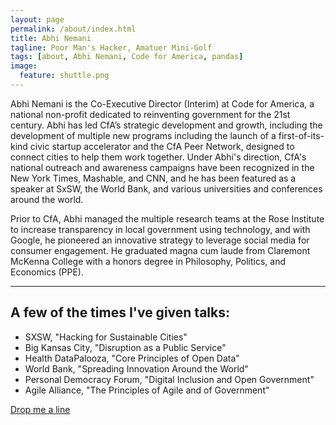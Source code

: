 ```yaml
---
layout: page
permalink: /about/index.html
title: Abhi Nemani
tagline: Poor Man's Hacker, Amatuer Mini-Golf
tags: [about, Abhi Nemani, Code for America, pandas]
image:
  feature: shuttle.png
---
```


<p>Abhi Nemani is the Co-Executive Director (Interim) at Code for America, a national non-profit dedicated to reinventing government for the 21st century. Abhi has led CfA’s strategic development and growth, including the development of multiple new programs including the launch of a first-of-its-kind civic startup accelerator and the CfA Peer Network, designed to connect cities to help them work together. Under Abhi's direction, CfA's national outreach and awareness campaigns have been recognized in the New York Times, Mashable, and CNN, and he has been featured as a speaker at SxSW, the World Bank, and various universities and conferences around the world.</p>
<p>Prior to CfA, Abhi managed the multiple research teams at the Rose Institute to increase transparency in local government using technology, and with Google, he pioneered an innovative strategy to leverage social media for consumer engagement. He graduated magna cum laude from Claremont McKenna College with a honors degree in Philosophy, Politics, and Economics (PPE).</p>

<hr>
<a name="#talks"></a>

## A few of the times I've given talks: ##

* SXSW, "Hacking for Sustainable Cities"
* Big Kansas City, "Disruption as a Public Service"
* Health DataPalooza, "Core Principles of Open Data"
* World Bank, "Spreading Innovation Around the World"
* Personal Democracy Forum, "Digital Inclusion and Open Government"
* Agile Alliance, "The Principles of Agile and of Government"

<a markdown="0" href="mailto:abhinemani@gmail.com" class="btn">Drop me a line</a>